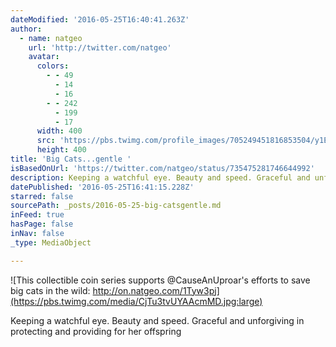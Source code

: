```yaml
---
dateModified: '2016-05-25T16:40:41.263Z'
author:
  - name: natgeo
    url: 'http://twitter.com/natgeo'
    avatar:
      colors:
        - - 49
          - 14
          - 16
        - - 242
          - 199
          - 17
      width: 400
      src: 'https://pbs.twimg.com/profile_images/705249451816853504/y1Er7BhQ_400x400.jpg'
      height: 400
title: 'Big Cats...gentle '
isBasedOnUrl: 'https://twitter.com/natgeo/status/735475281746644992'
description: Keeping a watchful eye. Beauty and speed. Graceful and unforgiving in protecting and providing for her offspring
datePublished: '2016-05-25T16:41:15.228Z'
starred: false
sourcePath: _posts/2016-05-25-big-catsgentle.md
inFeed: true
hasPage: false
inNav: false
_type: MediaObject

---
```

![This collectible coin series supports @CauseAnUproar's efforts to save big cats in the wild: http://on.natgeo.com/1Tyw3pj](https://pbs.twimg.com/media/CjTu3tvUYAAcmMD.jpg:large)

Keeping a watchful eye. Beauty and speed. Graceful and unforgiving in protecting and providing for her offspring